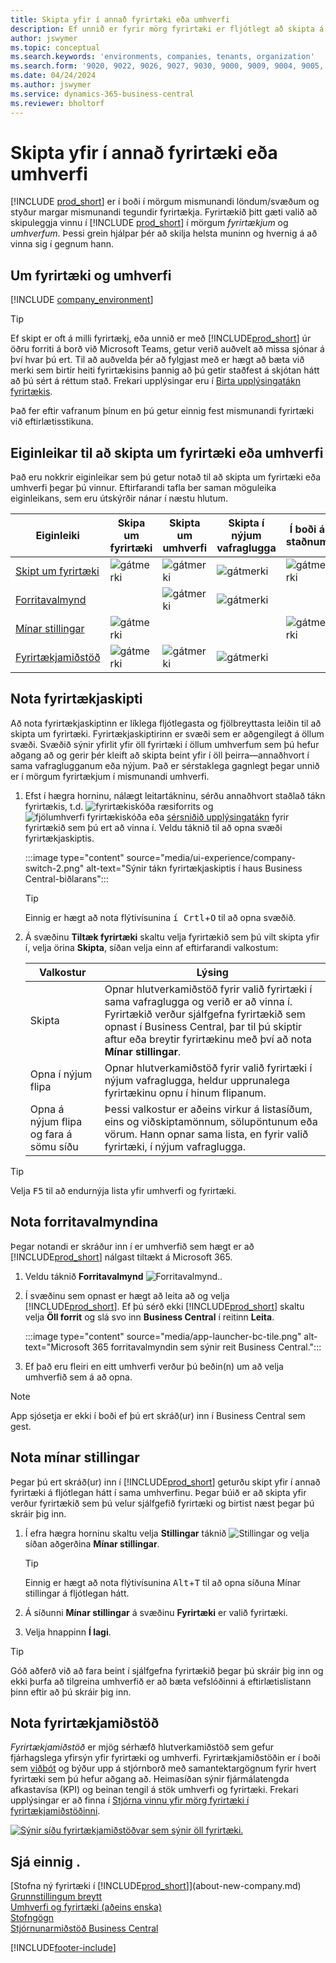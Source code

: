 ```yaml
---
title: Skipta yfir í annað fyrirtæki eða umhverfi
description: Ef unnið er fyrir mörg fyrirtæki er fljótlegt að skipta á milli umhverfis og fyrirtækja.
author: jswymer
ms.topic: conceptual
ms.search.keywords: 'environments, companies, tenants, organization'
ms.search.form: '9020, 9022, 9026, 9027, 9030, 9000, 9009, 9004, 9005, 9024, 9006, 9007, 9010, 9016, 9017'
ms.date: 04/24/2024
ms.author: jswymer
ms.service: dynamics-365-business-central
ms.reviewer: bholtorf
---
```


# Skipta yfir í annað fyrirtæki eða umhverfi

[!INCLUDE [prod_short](includes/prod_short.md)] er í boði í mörgum mismunandi löndum/svæðum og styður margar mismunandi tegundir fyrirtækja. Fyrirtækið þitt gæti valið að skipuleggja vinnu í [!INCLUDE [prod_short](includes/prod_short.md)] í mörgum *fyrirtækjum* og *umhverfum*. Þessi grein hjálpar þér að skilja helsta muninn og hvernig á að vinna sig í gegnum hann.

## Um fyrirtæki og umhverfi

[!INCLUDE [company_environment](includes/company_environment.md)]

> [!TIP]
> Ef skipt er oft á milli fyrirtækj, eða unnið er með [!INCLUDE[prod_short](includes/prod_short.md)] úr öðru forriti á borð við Microsoft Teams, getur verið auðvelt að missa sjónar á því hvar þú ert. Til að auðvelda þér að fylgjast með er hægt að bæta við merki sem birtir heiti fyrirtækisins þannig að þú getir staðfest á skjótan hátt að þú sért á réttum stað. Frekari upplýsingar eru í [Birta upplýsingatákn fyrirtækis](admin-company-information.md#badge).
> 
> Það fer eftir vafranum þínum en þú getur einnig fest mismunandi fyrirtæki við eftirlætisstikuna.  

<!--
[!INCLUDE [about-ui-learn](includes/about-ui-learn.md)]-->

## Eiginleikar til að skipta um fyrirtæki eða umhverfi

Það eru nokkrir eiginleikar sem þú getur notað til að skipta um fyrirtæki eða umhverfi þegar þú vinnur. Eftirfarandi tafla ber saman möguleika eiginleikans, sem eru útskýrðir nánar í næstu hlutum.

|Eiginleiki|Skipa um fyrirtæki|Skipta um umhverfi|Skipta í nýjum vafraglugga| Í boði á staðnum|
|-------|--------------|------------------|-------------------------|----------------------|
|[Skipt um fyrirtæki](#use-the-company-switcher)|![gátmerki](media/check.png "ávísun")|![gátmerki](media/check.png "ávísun")|![gátmerki](media/check.png "ávísun")|![gátmerki](media/check.png "ávísun")|
|[Forritavalmynd](#use-the-app-launcher)||![gátmerki](media/check.png "ávísun")|![gátmerki](media/check.png "ávísun")||
|[Mínar stillingar](#use-my-settings)|![gátmerki](media/check.png "ávísun")|||![gátmerki](media/check.png "ávísun")|
|[Fyrirtækjamiðstöð](#use-company-hub)|![gátmerki](media/check.png "ávísun")|![gátmerki](media/check.png "ávísun")|![gátmerki](media/check.png "ávísun")||

## Nota fyrirtækjaskipti

Að nota fyrirtækjaskiptinn er líklega fljótlegasta og fjölbreyttasta leiðin til að skipta um fyrirtæki. Fyrirtækjaskiptirinn er svæði sem er aðgengilegt á öllum svæði. Svæðið sýnir yfirlit yfir öll fyrirtæki í öllum umhverfum sem þú hefur aðgang að og gerir þér kleift að skipta beint yfir í öll þeirra&mdash;annaðhvort í sama vafraglugganum eða nýjum. Það er sérstaklega gagnlegt þegar unnið er í mörgum fyrirtækjum í mismunandi umhverfi.

1. Efst í hægra horninu, nálægt leitartákninu, sérðu annaðhvort staðlað tákn fyrirtækis, t.d. ![fyrirtækiskóða ræsiforrits](media/ui-experience/company-icon.png "Sýnir tákn fyrirtækjaskiptis sem notað er í einu umhverfi") og ![fjölumhverfi fyrirtækiskóða](media/ui-experience/company-icon-multi-env.png "Sýnir tákn fyrirtækjaskiptis sem notað er í mörgum umhverfum") eða [sérsniðið upplýsingatákn](admin-company-information.md#badge) fyrir fyrirtækið sem þú ert að vinna í. Veldu táknið til að opna svæði fyrirtækjaskiptis.

   :::image type="content" source="media/ui-experience/company-switch-2.png" alt-text="Sýnir tákn fyrirtækjaskiptis í haus Business Central-biðlarans":::  

   > [!TIP]
   > Einnig er hægt að nota flýtivísunina <kbd>í Crtl</kbd>+<kbd>O</kbd> til að opna svæðið.
2. Á svæðinu **Tiltæk fyrirtæki** skaltu velja fyrirtækið sem þú vilt skipta yfir í, velja örina **Skipta**, síðan velja einn af eftirfarandi valkostum:

   |Valkostur|Lýsing|
   |------|-----------|
   |Skipta|Opnar hlutverkamiðstöð fyrir valið fyrirtæki í sama vafraglugga og verið er að vinna í. Fyrirtækið verður sjálfgefna fyrirtækið sem opnast í Business Central, þar til þú skiptir aftur eða breytir fyrirtækinu með því að nota **Mínar stillingar**. |
   |Opna í nýjum flipa|Opnar hlutverkamiðstöð fyrir valið fyrirtæki í nýjum vafraglugga, heldur upprunalega fyrirtækinu opnu í hinum flipanum.|
   |Opna á nýjum flipa og fara á sömu síðu|Þessi valkostur er aðeins virkur á listasíðum, eins og viðskiptamönnum, sölupöntunum eða vörum. Hann opnar sama lista, en fyrir valið fyrirtæki, í nýjum vafraglugga. |

> [!TIP]
> Velja <kbd>F5</kbd> til að endurnýja lista yfir umhverfi og fyrirtæki.

## Nota forritavalmyndina

Þegar notandi er skráður inn í er umhverfið sem hægt er að [!INCLUDE[prod_short](includes/prod_short.md)] nálgast tiltækt á Microsoft 365.  

1. Veldu táknið **Forritavalmynd** ![Forritavalmynd.](media/app-launcher-icon.png "Forritavalmynd býður upp á aðgang að fleiri eiginleikum").
2. Í svæðinu sem opnast er hægt að leita að og velja [!INCLUDE[prod_short](includes/prod_short.md)]. Ef þú sérð ekki [!INCLUDE[prod_short](includes/prod_short.md)] skaltu velja **Öll forrit** og slá svo inn **Business Central** í reitinn **Leita**.

   :::image type="content" source="media/app-launcher-bc-tile.png" alt-text="Microsoft 365 forritavalmyndin sem sýnir reit Business Central.":::  

3. Ef það eru fleiri en eitt umhverfi verður þú beðin(n) um að velja umhverfið sem á að opna.

> [!NOTE]
> App sjósetja er ekki í boði ef þú ert skráð(ur) inn í Business Central sem gest.

<!--
The following image shows tiles for accessing production and sandbox environments on the Dynamics 365 Home page.

:::image type="content" source="media/app-picker-environments.png" alt-text="The Dynamics 365 Home page showing production and sandbox environments.":::
-->
## Nota mínar stillingar

Þegar þú ert skráð(ur) inn í [!INCLUDE[prod_short](includes/prod_short.md)] geturðu skipt yfir í annað fyrirtæki á fljótlegan hátt í sama umhverfinu. Þegar búið er að skipta yfir verður fyrirtækið sem þú velur sjálfgefið fyrirtæki og birtist næst þegar þú skráir þig inn.

1. Í efra hægra horninu skaltu velja **Stillingar** táknið ![Stillingar](media/ui-experience/settings_icon_small.png "Stillingatákn fyrir hlutverkamiðstöð") og velja síðan aðgerðina **Mínar stillingar**.

    > [!TIP]
    > Einnig er hægt að nota flýtivísunina <kbd>Alt</kbd>+<kbd>T</kbd> til að opna síðuna Mínar stillingar á fljótlegan hátt.

2. Á síðunni **Mínar stillingar** á svæðinu **Fyrirtæki** er valið fyrirtæki.  
3. Velja hnappinn **Í lagi**.

> [!TIP]
> Góð aðferð við að fara beint í sjálfgefna fyrirtækið þegar þú skráir þig inn og ekki þurfa að tilgreina umhverfið er að bæta vefslóðinni á eftirlætislistann þinn eftir að þú skráir þig inn.

## Nota fyrirtækjamiðstöð

*Fyrirtækjamiðstöð* er mjög sérhæfð hlutverkamiðstöð sem gefur fjárhagslega yfirsýn yfir fyrirtæki og umhverfi. Fyrirtækjamiðstöðin er í boði sem [viðbót](ui-extensions-company-hub.md) og býður upp á stjórnborð með samantektargögnum fyrir hvert fyrirtæki sem þú hefur aðgang að. Heimasíðan sýnir fjármálatengda afkastavísa (KPI) og beinan tengil á stök umhverfi og fyrirtæki. Frekari upplýsingar er að finna í [Stjórna vinnu yfir mörg fyrirtæki í fyrirtækjamiðstöðinni](company-hub.md).

[![Sýnir síðu fyrirtækjamiðstöðvar sem sýnir öll fyrirtæki.](media/company-hub.png)](media/company-hub.png#lightbox)  

## Sjá einnig .

[Stofna ný fyrirtæki í [!INCLUDE[prod_short](includes/prod_short.md)]](about-new-company.md)  
[Grunnstillingum breytt](ui-change-basic-settings.md)  
[Umhverfi og fyrirtæki (aðeins enska)](/dynamics365/business-central/dev-itpro/administration/tenant-environment-topology)  
[Stofngögn](admin-company-information.md)  
[Stjórnunarmiðstöð Business Central](/dynamics365/business-central/dev-itpro/administration/tenant-admin-center)  

[!INCLUDE[footer-include](includes/footer-banner.md)]
